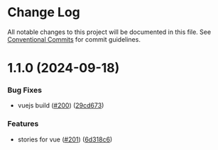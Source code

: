 # Change Log

All notable changes to this project will be documented in this file.
See [Conventional Commits](https://conventionalcommits.org) for commit guidelines.

# 1.1.0 (2024-09-18)

### Bug Fixes

- vuejs build ([#200](https://github.com/cosmology-tech/interchain-ui/issues/200)) ([29cd673](https://github.com/cosmology-tech/interchain-ui/commit/29cd6737408fe1151967012facf4dc8683743552))

### Features

- stories for vue ([#201](https://github.com/cosmology-tech/interchain-ui/issues/201)) ([6d318c6](https://github.com/cosmology-tech/interchain-ui/commit/6d318c620100ac67b34f6e16431f31971c026c52))
